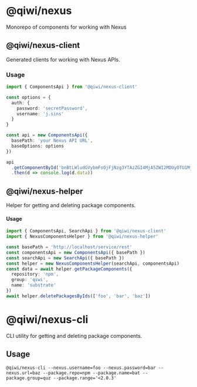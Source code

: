 # @qiwi/nexus
Monorepo of components for working with Nexus

## @qiwi/nexus-client
Generated clients for working with Nexus APIs.

### Usage

```typescript
import { ComponentsApi } from '@qiwi/nexus-client'

const options = {
  auth: {
    password: 'secretPassword',
    username: 'j.sins'
  }
}

const api = new ComponentsApi({
  basePath: 'your Nexus API URL',
  baseOptions: options
})

api
  .getComponentById('bnBtLWludGVybmFsOjFjNzg3YTAzZGI4MjA5ZWI2MDUyOTU1MjUwNWFlMmNh')
  .then(d => console.log(d.data))

```

## @qiwi/nexus-helper
Helper for getting and deleting package components.
#### Usage
```typescript
import { ComponentsApi, SearchApi } from '@qiwi/nexus-client'
import { NexusComponentsHelper } from '@qiwi/nexus-helper'

const basePath = 'http://localhost/service/rest'
const componentsApi = new ComponentsApi({ basePath })
const searchApi = new SearchApi({ basePath })
const helper = new NexusComponentsHelper(searchApi, componentsApi)
const data = await helper.getPackageComponents({
  repository: 'npm',
  group: 'qiwi',
  name: 'substrate'
})
await helper.deletePackagesByIds(['foo', 'bar', 'baz'])
```

# @qiwi/nexus-cli
CLI utility for getting and deleting package components.
## Usage
```shell script
@qiwi/nexus-cli --nexus.username=foo --nexus.password=bar --nexus.url=baz --package.repo=npm --package.name=bat --package.group=quz --package.range='<2.0.3'
```
